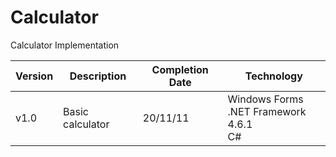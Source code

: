 # Calculator
Calculator Implementation

| Version | Description | Completion Date | Technology |
| -- | -- | -- | -- |
| v1.0 | Basic calculator | 20/11/11 | Windows Forms <br> .NET Framework 4.6.1 <br> C# |

